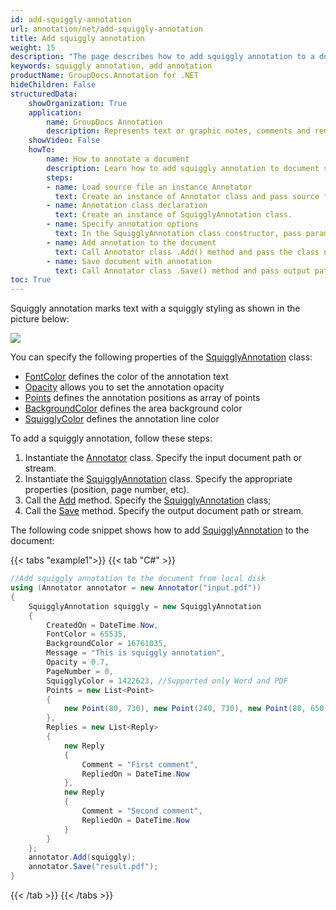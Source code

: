 ```yaml
---
id: add-squiggly-annotation
url: annotation/net/add-squiggly-annotation
title: Add squiggly annotation
weight: 15
description: "The page describes how to add squiggly annotation to a document using GroupDocs.Annotation for .NET."
keywords: squiggly annotation, add annotation
productName: GroupDocs.Annotation for .NET
hideChildren: False
structuredData:
    showOrganization: True
    application:    
        name: GroupDocs Annotation
        description: Represents text or graphic notes, comments and remarks attached to a specific part of the content of the document using C#
    showVideo: False
    howTo:
        name: How to annotate a document
        description: Learn how to add squiggly annotation to document step by step
        steps:
        - name: Load source file an instance Annotator
          text: Create an instance of Annotator class and pass source file path as a constructor parameter. You may specify absolute or relative file path as per your requirements. 
        - name: Annotation class declaration
          text: Create an instance of SquigglyAnnotation class.
        - name: Specify annotation options 
          text: In the SquigglyAnnotation class constructor, pass parameters.
        - name: Add annotation to the document
          text: Call Annotator class .Add() method and pass the class name SquigglyAnnotation.
        - name: Save document with annotation
          text: Call Annotator class .Save() method and pass output path file.
toc: True
---
```

Squiggly annotation marks text with a squiggly styling as shown in the picture below:

![](/annotation/net/images/add-squiggly-annotation.png)

You can specify the following properties of the [SquigglyAnnotation](https://reference.groupdocs.com/net/annotation/groupdocs.annotation.models.annotationmodels/squigglyannotation) class:

*   [FontColor](https://reference.groupdocs.com/annotation/net/groupdocs.annotation.models.annotationmodels/squigglyannotation/properties/fontcolor) defines the color of the annotation text
*   [Opacity](https://reference.groupdocs.com/annotation/net/groupdocs.annotation.models.annotationmodels/squigglyannotation/properties/opacity) allows you to set the annotation opacity
*   [Points](https://reference.groupdocs.com/annotation/net/groupdocs.annotation.models.annotationmodels/squigglyannotation/properties/points) defines the annotation positions as array of points 
*   [BackgroundColor](https://reference.groupdocs.com/annotation/net/groupdocs.annotation.models.annotationmodels/textfieldannotation/properties/backgroundcolor) defines the area background color
*   [SquigglyColor](https://reference.groupdocs.com/annotation/net/groupdocs.annotation.models.annotationmodels/squigglyannotation/properties/squigglycolor) defines the annotation line color

To add a squiggly annotation, follow these steps:

1.   Instantiate the [Annotator](https://reference.groupdocs.com/net/annotation/groupdocs.annotation/annotator) class. Specify the input document path or stream.
2.   Instantiate the [SquigglyAnnotation](https://reference.groupdocs.com/net/annotation/groupdocs.annotation.models.annotationmodels/squigglyannotation) class. Specify the appropriate properties (position, page number, etc).
3.   Call the [Add](https://reference.groupdocs.com/net/annotation/groupdocs.annotation/annotator/methods/add) method. Specify the [SquigglyAnnotation](https://reference.groupdocs.com/net/annotation/groupdocs.annotation.models.annotationmodels/squigglyannotation) class;
4.  Call the [Save](https://reference.groupdocs.com/net/annotation/groupdocs.annotation/annotator/methods/save/index) method. Specify the output document path or stream.  

The following code snippet shows how to add [SquigglyAnnotation](https://reference.groupdocs.com/net/annotation/groupdocs.annotation.models.annotationmodels/squigglyannotation) to the document:

{{< tabs "example1">}}
{{< tab "C#" >}}
```csharp
//Add squiggly annotation to the document from local disk
using (Annotator annotator = new Annotator("input.pdf"))
{
	SquigglyAnnotation squiggly = new SquigglyAnnotation
    {
    	CreatedOn = DateTime.Now,
        FontColor = 65535,
        BackgroundColor = 16761035,
        Message = "This is squiggly annotation",
        Opacity = 0.7,
        PageNumber = 0,
        SquigglyColor = 1422623, //Supported only Word and PDF
        Points = new List<Point>
        {
        	new Point(80, 730), new Point(240, 730), new Point(80, 650), new Point(240, 650)
        },
        Replies = new List<Reply>
        {
        	new Reply
            {
            	Comment = "First comment",
                RepliedOn = DateTime.Now
            },
            new Reply
            {
            	Comment = "Second comment",
                RepliedOn = DateTime.Now
            }
        }
    };
    annotator.Add(squiggly);
    annotator.Save("result.pdf");
}
```
{{< /tab >}}
{{< /tabs >}}